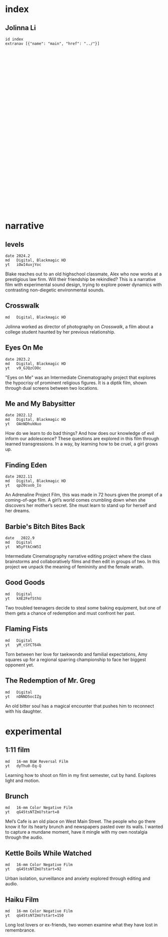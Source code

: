 # index
## Jolinna Li
~~~
id index
extranav [{"name": "main", "href": "../"}]
~~~

<svg id=fun viewbox='-1000,-1000, 2000, 2000'></svg>

# narrative

## levels
~~~
date 2024.2
md   Digital, Blackmagic HD
yt   iOwI4uxjYoc
~~~
Blake reaches out to an old highschool classmate, Alex who now works at a prestigious law firm. Will their friendship be rekindled? This is a narrative film with experimental sound design, trying to explore power dynamics with contrasting non-diegetic environmental sounds.

## Crosswalk
~~~
md   Digital, Blackmagic HD
~~~
Jolinna worked as director of photography on _Crosswalk_, a film about a college student haunted by her previous relationship.

## Eyes On Me
~~~
date 2023.2
md   Digital, Blackmagic HD
yt   v9_GJQzCOOc
~~~
"Eyes on Me" was an Intermediate Cinematography project that explores the hypocrisy of prominent religious figures. It is a diptik film, shown through dual screens between two locations.

## Me and My Babysitter
~~~
date 2022.12
md   Digital, Blackmagic HD
yt   OAnNDhukNuo
~~~
How do we learn to do bad things? And how does our knowledge of evil inform our adolescence? These questions are explored in this film through learned transgressions. In a way, by learning how to be cruel, a girl grows up.

## Finding Eden
~~~
date 2022.11
md   Digital, Blackmagic HD
yt   qpZ0cuob_Io
~~~
An Adrenaline Project Film, this was made in 72 hours given the prompt of a coming-of-age film. A girl’s world comes crumbling down when she discovers her mother’s secret. She must learn to stand up for herself and her dreams.

## Barbie's Bitch Bites Back
~~~
date   2022.9
md   Digital
yt   W5yFtkCnW5I
~~~
Intermediate Cinematography narrative editing project where the class brainstorms and collaboratively films and then edit in groups of two. In this project we unpack the meaning of femininity and the female wrath.

## Good Goods
~~~
md   Digital
yt   kXE2FefSthU
~~~
Two troubled teenagers decide to steal some baking equipment, but one of them gets a chance of redemption and must confront her past.

## Flaming Fists
~~~
md   Digital
yt   yM_cSYCT64k
~~~
Torn between her love for taekwondo and familial expectations, Amy squares up for a regional sparring championship to face her biggest opponent yet.

## The Redemption of Mr. Greg
~~~
md   Digital
yt   nDNND5ocIZg
~~~
An old bitter soul has a magical encounter that pushes him to reconnect with his daughter.


# experimental

## 1:11 film
~~~
md   16-mm B&W Reversal Film
yt   dyThu0-Eq-Q
~~~
Learning how to shoot on film in my first semester, cut by hand. Explores light and motion.

## Brunch
~~~
md   16-mm Color Negative Film
yt   qG45tsNTZmU?start=8
~~~
Mel’s Cafe is an old place on West Main Street. The people who go there know it for its hearty brunch and newspapers pasted over its walls. I wanted to capture a mundane moment, have it mingle with my own nostalgia through the audio.

## Kettle Boils While Watched
~~~
md   16-mm Color Negative Film
yt   qG45tsNTZmU?start=92
~~~
Urban isolation, surveillance and anxiety explored through editing and audio.

## Haiku Film
~~~
md   16-mm Color Negative Film
yt   qG45tsNTZmU?start=150
~~~
Long lost lovers or ex-friends, two women examine what they have lost in remembrance.
